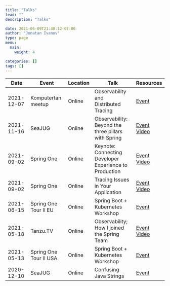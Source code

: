 ```yaml
---
title: "Talks"
lead: ""
description: "Talks"

date: 2021-06-09T21:40:12-07:00
author: "Jonatan Ivanov"
type: page
menu:
  main:
    weight: 4

categories: []
tags: []
---
```


| Date       | Event                        | Location       | Talk                         | Resources                    |
|------------|------------------------------|----------------|------------------------------|------------------------------|
| 2021-12-07 | Komputertan meetup         | Online         | Observability and<br>Distributed Tracing | [Event](https://ern0.github.io/komputertan.html) |
| 2021-11-16 | SeaJUG                       | Online         | Observability:<br>Beyond the three pillars<br>with Spring | [Event](https://www.meetup.com/seajug/events/281076240/)<br>[Video](https://www.youtube.com/watch?v=qw_eyZ1MQJ0) |
| 2021-09-02 | Spring One                   | Online         | Keynote: Connecting Developer<br> Experience to Production | [Event](https://springone.io/2021/schedule)<br>[Video](https://www.youtube.com/watch?v=QMCYmaPa_14) |
| 2021-09-02 | Spring One                   | Online         | Tracing Issues in Your Application | [Event](https://springone.io/2021/sessions/tracing-issues-in-your-application)<br>[Video](https://www.youtube.com/watch?v=kGUbTQSR0jA) |
| 2021-06-15 | Spring One Tour II EU        | Online         | Spring Boot + Kubernetes<br>Workshop | [Event](https://tanzu.vmware.com/developer/tv/springone-tour/0017/) |
| 2021-05-18 | Tanzu.TV                     | Online         | Observability;<br>How I joined the Spring Team | [Event](https://tanzu.vmware.com/developer/tv/tanzu-tuesdays/0054/)<br>[Video](https://www.youtube.com/watch?v=lTbhTvew_7A) |
| 2021-05-13 | Spring One Tour II USA       | Online         | Spring Boot + Kubernetes<br>Workshop | [Event](https://tanzu.vmware.com/developer/tv/springone-tour/0016/) |
| 2020-12-10 | SeaJUG                       | Online         | Confusing Java Strings       | [Event](https://www.meetup.com/seajug/events/274923897/) |
